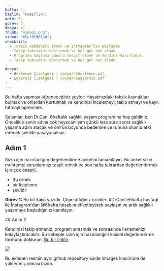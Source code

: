 ```yaml
---
hafta: 1;
baslik: "Hazırlık";
adim: 5;
gorev: 7;
dosya: 4;
thumb: "video1.png";
video: "OFpl0EM8Io0";
checklist:
  - Toksik maddeleri atmak ve Instagram’dan paylaşma
  - Takip takvimini bastırmak ve her gün not almak
  - Programa başlama gününü tespit etmek ve kendini hazırlamak.
  - Takip takvimini bastırmak ve her gün not almak
;
dosya:
  - Beslenme Çizelgesi | dosya/h1beslenme.pdf
  - Egzersiz Çizelgesi | dosya/h1egzersiz.pdf
;
---
```


Bu hafta yapmayı öğreneceğiniz şeyler: Hayatınızdaki toksik kaynakları bulmak ve onlardan kurtulmak ve kendinizi incelemeyi, takip etmeyi ve kayıt tutmayı öğrenmek.

Selamlar, ben Dr.Can, 6haftalık sağlıklı yaşam programına hoş geldiniz. Öncelikle senin adına çok heyecanlıyım çünkü kısa süre sonra sağlıklı yaşama adım atacak ve ömrün boyunca bedenine ve ruhuna olumlu etki edecek şekilde yaşayacaksın.

## Adım 1

Sizin için hazırladığım değerlendirme anketini tamamlayın. Bu anket sizin muhtemel sorunlarınızı tespit etmek ve son hafta tekrardan değerlendirmek için çok önemli.

- Bu örnek
- bir listeleme
- şeklidir

**Görev 1:** Bu bir kalın yazıdır. Çöpe attığınız ürünleri #DrCanİle6hafta hastagi ile İnstagram’dan @6hafta hesabını etiketleyerek paylaşın ve artık sağlıklı yaşamaya başladığınızı kanıtlayın.

## Adım 2

Kendinizi takip etmeniz, program sırasında ve sonrasında ilerlemenizi kolaylaştıracaktır. Bu sebeple sizin için hazırladığım kişisel değerlendirme formunu doldurun. [Bu bir linktir](https://www.google.com)

![](images/resim1.png)

Bu eklenen resmin aynı github repository'sinde /images klasörüne de yüklenmiş olması lazım.
